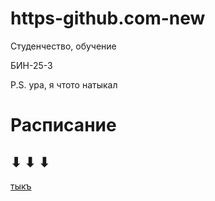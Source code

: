 # https-github.com-new
Студенчество, обучение

БИН-25-3

P.S. ура, я чтото натыкал  

# Расписание 
## ⬇ ⬇ ⬇
[тыкъ](https://github.com/CHAOS3112/https-github.com-new/blob/main/timetables.md)